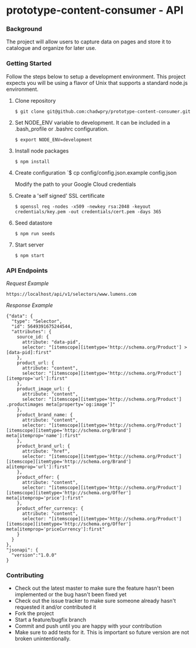 # prototype-content-consumer - API


### Background

The project will allow users to capture data on pages and store it to catalogue and organize for later use.

### Getting Started

Follow the steps below to setup a development environment. This project
expects you will be using a flavor of Unix that supports a standard node.js
environment.

1. Clone repository

    `$ git clone git@github.com:chadwpry/prototype-content-consumer.git`

2. Set NODE_ENV variable to development. It can be included in a .bash_profile or .bashrc configuration.

    `$ export NODE_ENV=development`

3. Install node packages

    `$ npm install`

4. Create configuration
    `$ cp config/config.json.example config.json

    Modify the path to your Google Cloud credentials

5. Create a 'self signed' SSL certificate

    `$ openssl req -nodes -x509 -newkey rsa:2048 -keyout credentials/key.pem -out credentials/cert.pem -days 365`

6. Seed datastore

    `$ npm run seeds`

7. Start server

    `$ npm start`


### API Endpoints

*Request Example*

    https://localhost/api/v1/selectors/www.lumens.com

*Response Example*

    {"data": {
      "type": "Selector",
      "id": 5649391675244544,
      "attributes": {
        source_id: {
          attribute: "data-pid",
          selector: "[itemscope][itemtype='http://schema.org/Product'] > [data-pid]:first"
        },
        product_url: {
          attribute: "content",
          selector: "[itemscope][itemtype='http://schema.org/Product'] [itemprop='url']:first"
        },
        product_image_url: {
          attribute: "content",
          selector: "[itemscope][itemtype='http://schema.org/Product'] .productimages meta[property='og:image']"
        },
        product_brand_name: {
          attribute: "content",
          selector: "[itemscope][itemtype='http://schema.org/Product'] [itemscope][itemtype='http://schema.org/Brand'] meta[itemprop='name']:first"
        },
        product_brand_url: {
          attribute: "href",
          selector: "[itemscope][itemtype='http://schema.org/Product'] [itemscope][itemtype='http://schema.org/Brand'] a[itemprop='url']:first"
        },
        product_offer: {
          attribute: "content",
          selector: "[itemscope][itemtype='http://schema.org/Product'] [itemscope][itemtype='http://schema.org/Offer'] meta[itemprop='price']:first"
        },
        product_offer_currency: {
          attribute: "content",
          selector: "[itemscope][itemtype='http://schema.org/Product'] [itemscope][itemtype='http://schema.org/Offer'] meta[itemprop='priceCurrency']:first"
        }
      }
    },
    "jsonapi": {
      "version":"1.0.0"
    }

### Contributing

* Check out the latest master to make sure the feature hasn't been implemented or the bug hasn't been fixed yet
* Check out the issue tracker to make sure someone already hasn't requested it and/or contributed it
* Fork the project
* Start a feature/bugfix branch
* Commit and push until you are happy with your contribution
* Make sure to add tests for it. This is important so future version are not broken unintentionally.
